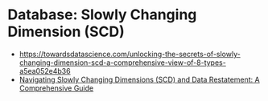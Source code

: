 # Database: Slowly Changing Dimension (SCD)

- https://towardsdatascience.com/unlocking-the-secrets-of-slowly-changing-dimension-scd-a-comprehensive-view-of-8-types-a5ea052e4b36
- [Navigating Slowly Changing Dimensions (SCD) and Data Restatement: A Comprehensive Guide](https://towardsdatascience.com/navigating-slowly-changing-dimensions-scd-and-data-reinstatement-a-comprehensive-guide-f8b72ff90d98)
